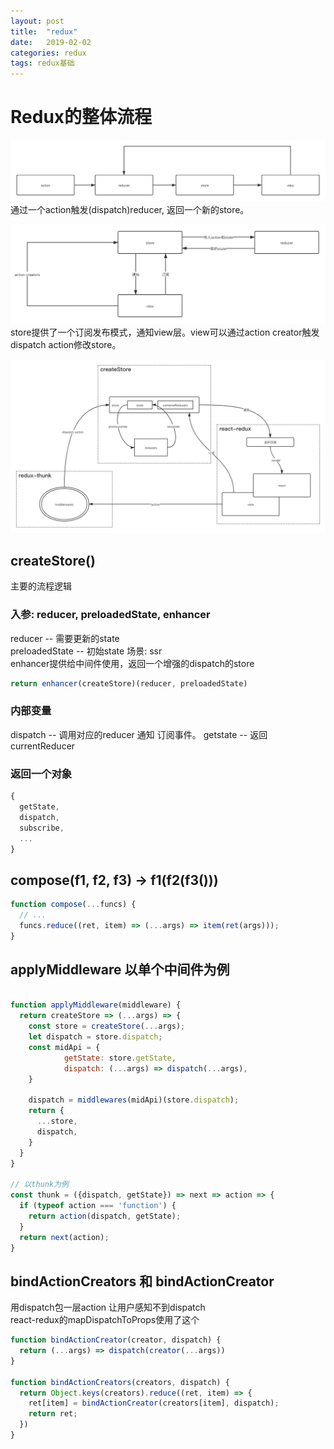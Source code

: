 ```yaml
---
layout: post
title:  "redux"
date:   2019-02-02
categories: redux
tags: redux基础
---  
```


# Redux的整体流程  
![最基本的流程](https://raw.githubusercontent.com/jianghaoran116/land/gh-pages/_posts/image/redux-1.png)  
通过一个action触发(dispatch)reducer, 返回一个新的store。 

![view的链接](https://raw.githubusercontent.com/jianghaoran116/land/gh-pages/_posts/image/redux-2.png)  
store提供了一个订阅发布模式，通知view层。view可以通过action creator触发dispatch action修改store。  

![一个比较完整的流程](https://raw.githubusercontent.com/jianghaoran116/land/gh-pages/_posts/image/redux-3.png)  

## createStore()  
主要的流程逻辑  
### 入参: reducer, preloadedState, enhancer  
reducer -- 需要更新的state  
preloadedState -- 初始state 场景: ssr  
enhancer提供给中间件使用，返回一个增强的dispatch的store  
``` javascript  
return enhancer(createStore)(reducer, preloadedState)
```  
### 内部变量  
dispatch -- 调用对应的reducer 通知 订阅事件。
getstate -- 返回currentReducer  
### 返回一个对象
```  javascript  
{
  getState,
  dispatch,
  subscribe,
  ...
}
```  

## compose(f1, f2, f3) -> f1(f2(f3()))  
``` javascript  
function compose(...funcs) {
  // ...
  funcs.reduce((ret, item) => (...args) => item(ret(args)));
}
```  

## applyMiddleware 以单个中间件为例  
``` javascript  

function applyMiddleware(middleware) {
  return createStore => (...args) => {
    const store = createStore(...args);
    let dispatch = store.dispatch;
    const midApi = {
			getState: store.getState,
			dispatch: (...args) => dispatch(...args),
    }

    dispatch = middlewares(midApi)(store.dispatch);
    return {
      ...store,
      dispatch,
    }
  }
}

// 以thunk为例
const thunk = ({dispatch, getState}) => next => action => {
  if (typeof action === 'function') {
    return action(dispatch, getState);
  }
  return next(action);
}
```  

## bindActionCreators 和 bindActionCreator  
用dispatch包一层action 让用户感知不到dispatch  
react-redux的mapDispatchToProps使用了这个
``` javascript
function bindActionCreator(creator, dispatch) {
  return (...args) => dispatch(creator(...args))
}

function bindActionCreators(creators, dispatch) {
  return Object.keys(creators).reduce((ret, item) => {
    ret[item] = bindActionCreator(creators[item], dispatch);
    return ret;
  })
}
```  